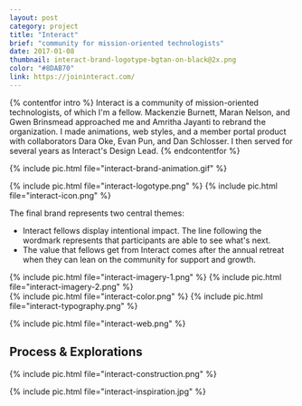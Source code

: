 ```yaml
---
layout: post
category: project
title: "Interact"
brief: "community for mission-oriented technologists"
date: 2017-01-08
thumbnail: interact-brand-logotype-bgtan-on-black@2x.png
color: "#8DAB70"
link: https://joininteract.com/
---
```


{% contentfor intro %}
Interact is a community of mission-oriented technologists, of which I'm a fellow. Mackenzie Burnett, Maran Nelson, and Gwen Brinsmead approached me and Amritha Jayanti to rebrand the organization. I made animations, web styles, and a member portal product with collaborators Dara Oke, Evan Pun, and Dan Schlosser. I then served for several years as Interact's Design Lead.
{% endcontentfor %}

{% include pic.html file="interact-brand-animation.gif" %}

{% include pic.html file="interact-logotype.png" %}
{% include pic.html file="interact-icon.png" %}

The final brand represents two central themes:
- Interact fellows display intentional impact. The line following the wordmark represents that participants are able to see what's next.
- The value that fellows get from Interact comes after the annual retreat when they can lean on the community for support and growth.

<div class="two-column">
{% include pic.html file="interact-imagery-1.png" %}
{% include pic.html file="interact-imagery-2.png" %}
</div>

<div class="two-column">
{% include pic.html file="interact-color.png" %}
{% include pic.html file="interact-typography.png" %}
</div>

{% include pic.html file="interact-web.png" %}


## Process & Explorations

{% include pic.html file="interact-construction.png" %}

{% include pic.html file="interact-inspiration.jpg" %}
